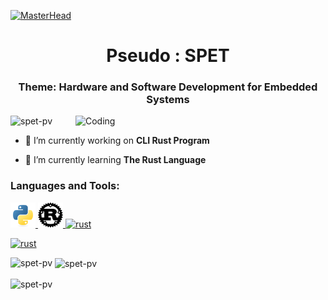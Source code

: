 [![MasterHead](https://gifer.com/embed/6vIk)](https://github.com/SPET-PV)
<h1 align="center">Pseudo : SPET</h1>
<h3 align="center">Theme: Hardware and Software Development for Embedded Systems</h3>
<img align="right" alt="Coding" width="400" src="https://gifer.com/embed/Ry6p">

<p align="left"> <img src="https://komarev.com/ghpvc/?username=spet-pv&label=Profile%20views&color=0e75b6&style=flat" alt="spet-pv" /> </p>

- 🔭 I’m currently working on **CLI Rust Program**

- 🌱 I’m currently learning **The Rust Language**


<h3 align="left">Languages and Tools:</h3>
<p align="left"> <a href="https://www.python.org" target="_blank" rel="noreferrer"> <img src="https://raw.githubusercontent.com/devicons/devicon/master/icons/python/python-original.svg" alt="python" width="40" height="40"/> </a> <a href="https://www.rust-lang.org" target="_blank" rel="noreferrer"> <img src="https://raw.githubusercontent.com/devicons/devicon/master/icons/rust/rust-plain.svg" alt="rust" width="40" height="40"/> </a> <a href="https://developer.arm.com/" target="_blank" rel="noreferrer"> <img src="https://upload.wikimedia.org/wikipedia/commons/6/60/ARM_logo.svg" alt="rust" width="40" height="40"/> </a></p> <a href="https://nasm.us/" target="_blank" rel="noreferrer"> <img src="https://raw.githubusercontent.com/file-icons/icons/master/svg/NASM.svg" alt="rust" width="40" height="40"/> </a></p>

<p><img align="left" src="https://github-readme-stats.vercel.app/api/top-langs?username=spet-pv&show_icons=true&locale=en&layout=compact" alt="spet-pv" /></p>

<p>&nbsp;<img align="center" src="https://github-readme-stats.vercel.app/api?username=spet-pv&show_icons=true&locale=en" alt="spet-pv" /></p>

<p><img align="center" src="https://github-readme-stats.vercel.app/api/top-langs?username=spet-pv&show_icons=true&theme=tokyonight&locale=en&layout=compact" alt="spet-pv" /></p>
